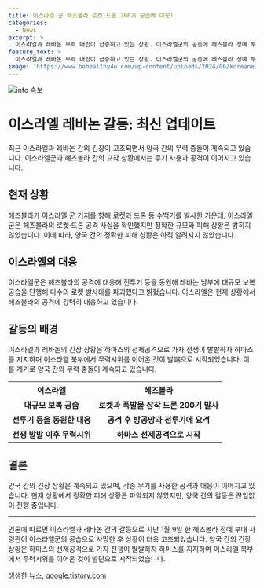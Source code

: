 ```yaml
---
title: 이스라엘 군 헤즈볼라 로켓·드론 200기 공습에 대응!
categories:
  - News
excerpt: >
  이스라엘과 레바논 무력 대립이 급증하고 있는 상황. 이스라엘군의 공습에 헤즈볼라 정예 부대 사령관이 사망한 후, 헤즈볼라가 이스라엘 군 기지를 향해 로켓과 드론 등 수 백기를 발사. 이스라엘군은 대규모 보복 공습을 단행해 수많은 로켓 발사대를 파괴. 최근 하마스의 선제공격으로도 전쟁이 발발한 상황에서 레바논과 이스라엘의 군사적 대치가 고조되고 있다.
feature_text: >
  이스라엘과 레바논 무력 대립이 급증하고 있는 상황. 이스라엘군의 공습에 헤즈볼라 정예 부대 사령관이 사망한 후, 헤즈볼라가 이스라엘 군 기지를 향해 로켓과 드론 등 수 백기를 발사. 이스라엘군은 대규모 보복 공습을 단행해 수많은 로켓 발사대를 파괴. 최근 하마스의 선제공격으로도 전쟁이 발발한 상황에서 레바논과 이스라엘의 군사적 대치가 고조되고 있다.
image: 'https://www.behealthy4u.com/wp-content/uploads/2024/06/koreanews.jpg'
---
```


<p><img src="https://www.behealthy4u.com/wp-content/uploads/2024/06/koreanews.jpg" alt="info 속보" /></p>

<h1 data-ke-size="size32">이스라엘 레바논 갈등: 최신 업데이트</h1>

<p data-ke-size="size16">최근 이스라엘과 레바논 간의 긴장이 고조되면서 양국 간의 무력 충돌이 계속되고 있습니다. 이스라엘군과 헤즈볼라 간의 교착 상황에서는 무기 사용과 공격이 이어지고 있습니다.</p>

<h2 data-ke-size="size26">현재 상황</h2>

<p data-ke-size="size16">헤즈볼라가 이스라엘 군 기지를 향해 로켓과 드론 등 수백기를 발사한 가운데, 이스라엘군은 헤즈볼라의 로켓·드론 공격 사실을 확인했지만 정확한 규모와 피해 상황은 밝히지 않았습니다. 이에 따라, 양국 간의 정확한 피해 상황은 아직 알려지지 않았습니다.</p>

<h2 data-ke-size="size26">이스라엘의 대응</h2>

<p data-ke-size="size16">이스라엘군은 헤즈볼라의 공격에 대응해 전투기 등을 동원해 레바논 남부에 대규모 보복 공습을 단행해 다수의 로켓 발사대를 파괴했다고 밝혔습니다. 이스라엘은 현재 상황에서 헤즈볼라의 공격에 강력히 대응하고 있습니다.</p>

<h2 data-ke-size="size26">갈등의 배경</h2>

<p data-ke-size="size16">이스라엘과 레바논의 긴장 상황은 하마스의 선제공격으로 가자 전쟁이 발발하자 하마스를 지지하며 이스라엘 북부에서 무력시위를 이어온 것이 발端으로 시작되었습니다. 이를 계기로 양국 간의 무력 충돌이 계속되고 있습니다.</p>

<table>
    <tr>
        <th>이스라엘</th>
        <th>헤즈볼라</th>
    </tr>
    <tr>
        <td style="text-align: center; height: 17px;"><b>대규모 보복 공습</b></td>
        <td style="text-align: center; height: 17px;"><b>로켓과 폭발물 장착 드론 200기 발사</b></td>
    </tr>
    <tr>
        <td style="text-align: center; height: 17px;"><b>전투기 등을 동원한 대응</b></td>
        <td style="text-align: center; height: 17px;"><b>공격 후 방공망과 전투기에 요격</b></td>
    </tr>
    <tr>
        <td style="text-align: center; height: 17px;"><b>전쟁 발발 이후 무력시위</b></td>
        <td style="text-align: center; height: 17px;"><b>하마스 선제공격으로 시작</b></td>
    </tr>
</table>

<h2 data-ke-size="size26">결론</h2>

<p data-ke-size="size16">양국 간의 긴장 상황은 계속되고 있으며, 각종 무기를 사용한 공격과 대응이 이어지고 있습니다. 현재 상황에서 정확한 피해 상황은 파악되지 않았지만, 양국 간의 갈등은 끊임없이 진행 중입니다.</p>

<hr>

<p data-ke-size="size16">언론에 따르면 이스라엘과 레바논 간의 갈등으로 지난 1월 9일 한 헤즈볼라 정예 부대 사령관이 이스라엘군의 공습으로 사망한 후 상황이 더욱 고조되었습니다. 양국 간의 긴장 상황은 하마스의 선제공격으로 가자 전쟁이 발발하자 하마스를 지지하며 이스라엘 북부에서 무력시위를 이어온 것이 발단으로 시작되었습니다.</p>
생생한 뉴스, <a href="https://qoogle.tistory.com" rel="dofollow">qoogle.tistory.com</a>


